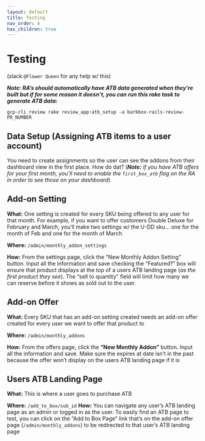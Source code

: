 ```yaml
---
layout: default
title: Testing
nav_order: 4
has_children: true
---
```


# Testing 

(slack `@Flower Queen` for any help w/ this)

***Note: RA’s should automatically have ATB data generated when they’re built but if for some reason it doesn’t, you can run this rake task to generate ATB data:***

`gcp-cli review rake review_app:atb_setup -a barkbox-rails-review-PR_NUMBER`

## Data Setup (Assigning ATB items to a user account)
You need to create assignments so the user can see the addons from their dashboard view in the first place. How do dat? (***Note:*** *if you have ATB offers for your first month, you’ll need to enable the `first_box_atb` flag on the RA in order to see those on your dashboard*)


## Add-on Setting 
**What:**  One setting is created for every SKU being offered to any user for that month. For example, if you want to offer customers Double Deluxe for February and March, you’ll make two settings w/ the U-DD sku… one for the month of Feb and one for the month of March

**Where:** `/admin/monthly_addon_settings`

**How:** From the settings page, click the “New Monthly Addon Setting” button. Input all the information and save checking the “Featured?” box will ensure that product displays at the top of a users ATB landing page (*as the first product they see*).
The “sell to quantity” field will limit how many we can reserve before it shows as sold out to the user. 

## Add-on Offer

**What:** Every SKU that has an add-on setting created needs an add-on offer created for every user we want to offer that product to

**Where:** `/admin/monthly_addons`

**How:** From the offers page, click the **“New Monthly Addon”** button.  Input all the information and save. Make sure the expires at date isn’t in the past because the offer won’t display on the users ATB landing page if it is

## Users ATB Landing Page
**What:** This is where a user goes to purchase ATB

**Where:** `/add_to_box/sub_id`
**How:** You can navigate any user’s ATB landing page as an admin or logged in as the user. To easily find an ATB page to test, you can click on the “Add to Box Page” link that’s on the add-on offer page (`/admin/monthly_addons`) to be redirected to that user’s ATB landing page
